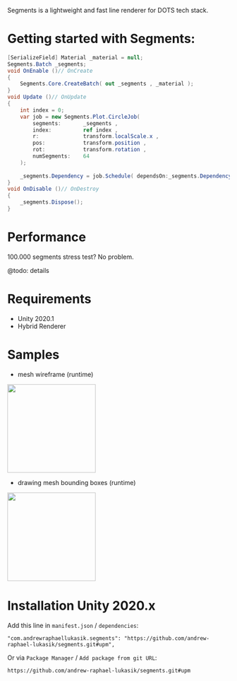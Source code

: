 Segments is a lightweight and fast line renderer for DOTS tech stack.

# Getting started with Segments:
```csharp
[SerializeField] Material _material = null;
Segments.Batch _segments;
void OnEnable ()// OnCreate
{
    Segments.Core.CreateBatch( out _segments , _material );
}
void Update ()// OnUpdate
{
    int index = 0;
    var job = new Segments.Plot.CircleJob(
        segments:       _segments ,
        index:          ref index ,
        r:              transform.localScale.x ,
        pos:            transform.position ,
        rot:            transform.rotation ,
        numSegments:    64
    );
    
    _segments.Dependency = job.Schedule( dependsOn:_segments.Dependency );
}
void OnDisable ()// OnDestroy
{
	_segments.Dispose();
}
```
# Performance

100.000 segments stress test? No problem.

@todo: details


# Requirements
- Unity 2020.1
- Hybrid Renderer

# Samples
- mesh wireframe (runtime)
<img src="https://i.imgur.com/NCC71mD.gif" height="200">

- drawing mesh bounding boxes (runtime)
<img src="https://i.imgur.com/J1mzvSbl.jpg" height="200">

# Installation Unity 2020.x
Add this line in `manifest.json` / `dependencies`:
```
"com.andrewraphaellukasik.segments": "https://github.com/andrew-raphael-lukasik/segments.git#upm",
```

Or via `Package Manager` / `Add package from git URL`:
```
https://github.com/andrew-raphael-lukasik/segments.git#upm
```

